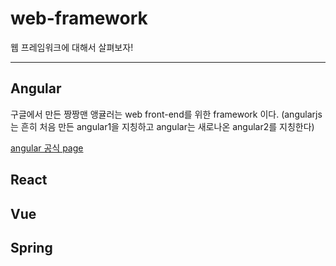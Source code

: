 # web-framework
웹 프레임워크에 대해서 살펴보자!

* * *

## Angular

구글에서 만든 짱짱맨 앵귤러는 web front-end를 위한 framework 이다.
(angularjs는 흔히 처음 만든 angular1을 지칭하고 angular는 새로나온 angular2를 지칭한다)

[angular 공식 page](https://angular.io)


## React

## Vue

## Spring

